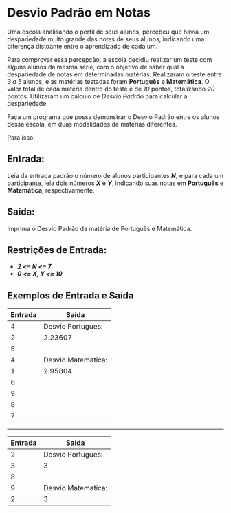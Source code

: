 # Desvio Padrão em Notas
Uma escola analisando o perfil de seus alunos, percebeu que havia um despariedade muito grande das notas de seus alunos, indicando uma diferença distoante entre o aprendizado de cada um.

Para comprovar essa percepção, a escola decidiu realizar um teste com alguns alunos da mesma série, com o objetivo de saber qual a despariedade de notas em determinadas matérias. Realizaram o teste entre *3 a 5* alunos, e as matérias testadas foram **Português** e **Matemática**. O valor total de cada matéria dentro do teste é de *10* pontos, totalizando *20* pontos. Utilizaram um cálculo de *Desvio Padrão* para calcular a despariedade.

Faça um programa que possa demonstrar o Desvio Padrão entre os alunos dessa escola, em duas modalidades de matérias diferentes.

Para isso:

## Entrada:
Leia da entrada padrão o número de alunos participantes ***N***, e para cada um participante, leia dois números ***X*** e ***Y***, indicando suas notas em **Português** e **Matemática**, respectivamente.

## Saída:
Imprima o Desvio Padrão da matéria de Português e Matemática.

## Restrições de Entrada:
- ***2 <= N <= 7***
- ***0 <= X, Y <= 10***

## Exemplos de Entrada e Saída

|Entrada|Saída|
|--|--|
|4 | Desvio Portugues: |
|2 | 2.23607|
|5 |  |
|4 | Desvio Matematica: |
|1 | 2.95804 |
|6 |  |
|9 |  |
|8 |  |
|7 |  |

------------------------------------
|Entrada|Saída|
|--|--|
|2 | Desvio Portugues: |
|3 | 3|
|8 |  |
|9 | Desvio Matematica: |
|2 | 3 |

